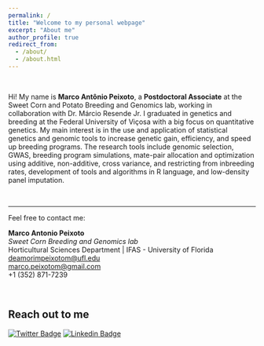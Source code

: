 ```yaml
---
permalink: /
title: "Welcome to my personal webpage"
excerpt: "About me"
author_profile: true
redirect_from: 
  - /about/
  - /about.html
---
```


<br>

Hi! My name is **Marco Antônio Peixoto**, a **Postdoctoral Associate** at the Sweet Corn and Potato Breeding and Genomics lab, working in collaboration with Dr. Márcio Resende Jr. I graduated in genetics and breeding at the Federal University of Viçosa with a big focus on quantitative genetics. My main interest is in the use and application of statistical genetics and genomic tools to increase genetic gain, efficiency, and speed up breeding programs. The research tools include genomic selection, GWAS, breeding program simulations, mate-pair allocation and optimization using additive, non-additive, cross variance, and restricting from inbreeding rates, development of tools and algorithms in R language, and low-density panel imputation.


<br>

*** 

Feel free to contact me:  

**Marco Antonio Peixoto**  
*Sweet Corn Breeding and Genomics lab*  
Horticultural Sciences Department | IFAS - University of Florida  
deamorimpeixotom@ufl.edu  
marco.peixotom@gmail.com  
+1 (352) 871-7239  


<br>

## Reach out to me
[![Twitter Badge](https://img.shields.io/badge/-@marcopxt-6cc?style=flat-square&labelColor=6cc&logo=twitter&logoColor=white&link=https://twitter.com/marcopxt)](https://twitter.com/marcopxt)
[![Linkedin Badge](https://img.shields.io/badge/-Marco%20Antônio%20Peixoto-6cc?style=flat-square&logo=Linkedin&logoColor=white&link=https://www.linkedin.com/in/marco-antonio-peixoto-088660194/)](https://www.linkedin.com/in/marco-antônio-peixoto-088660194/)

